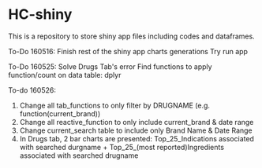 # HC-shiny

This is a repository to store shiny app files including codes and dataframes. 

To-Do 160516:
Finish rest of the shiny app charts generations
Try run app

To-Do 160525:
Solve Drugs Tab's error
Find functions to apply function/count on data table: dplyr

To-do 160526:
1. Change all tab_functions to only filter by DRUGNAME (e.g. function(current_brand))
2. Change all reactive_function to only include current_brand & date range
3. Change current_search table to include only Brand Name & Date Range
4. In Drugs tab,  2 bar charts are presented: Top_25_Indications associated with searched durgname + Top_25_(most reported)Ingredients associated with  searched drugname
